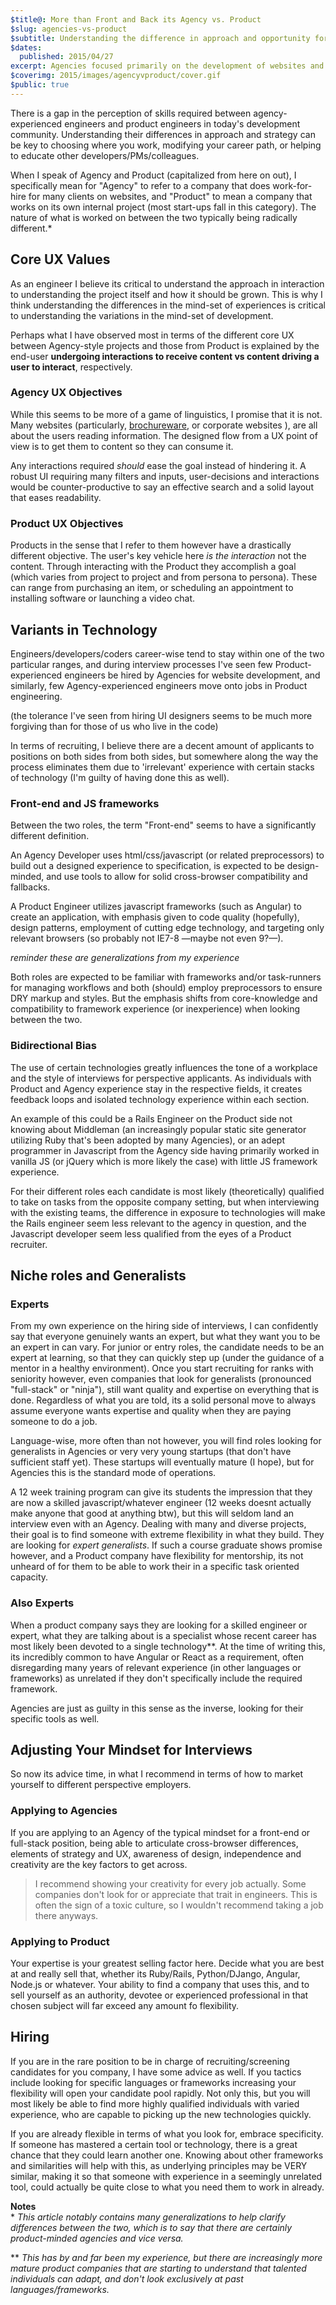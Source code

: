 ```yaml
---
$title@: More than Front and Back its Agency vs. Product
$slug: agencies-vs-product
$subtitle: Understanding the difference in approach and opportunity for engineers and developers across Agency and Product settings.
$dates:
  published: 2015/04/27
excerpt: Agencies focused primarily on the development of websites and companies that revolve around the creation of an application or product think they are as different as night and day, but the overlap of skills and roles of engineers is more complex and interwoven than that.
$coverimg: 2015/images/agencyvproduct/cover.gif
$public: true
---
```


There is a gap in the perception of skills required between agency-experienced engineers and product engineers in today's development community. Understanding their differences in approach and strategy can be key to choosing where you work, modifying your career path, or helping to educate other developers/PMs/colleagues.

When I speak of Agency and Product (capitalized from here on out), I specifically mean for "Agency" to refer to a company that does work-for-hire for many clients on websites, and "Product" to mean a company that works on its own internal project (most start-ups fall in this category). The nature of what is worked on between the two typically being radically different.*


## Core UX Values
As an engineer I believe its critical to understand the approach in interaction to understanding the project itself and how it should be grown. This is why I think understanding the differences in the mind-set of experiences is critical to understanding the variations in the mind-set of development.

Perhaps what I have observed most in terms of the different core UX between Agency-style projects and those from Product is explained by the end-user **undergoing interactions to receive content vs content driving a user to interact**, respectively.

### Agency UX Objectives
While this seems to be more of a game of linguistics, I promise that it is not. Many websites (particularly, [brochureware](http://en.wiktionary.org/wiki/brochureware), or corporate websites ), are all about the users reading information. The designed flow from a UX point of view is to get them to content so they can consume it.

Any interactions required *should* ease the goal instead of hindering it. A robust UI requiring many filters and inputs, user-decisions and interactions would be counter-productive to say an effective search and a solid layout that eases readability.

### Product UX Objectives

Products in the sense that I refer to them however have a drastically different objective. The user's key vehicle here *is the interaction*  not the content. Through interacting with the Product they accomplish a goal (which varies from project to project and from persona to persona). These can range from purchasing an item, or scheduling an appointment to installing software or launching a video chat.

## Variants in Technology

Engineers/developers/coders career-wise tend to stay within one of the two particular ranges, and during interview processes I've seen few Product-experienced engineers be hired by Agencies for website development, and similarly, few Agency-experienced engineers move onto jobs in Product engineering.

(the tolerance I've seen from hiring UI designers seems to be much more forgiving than for those of us who live in the code)

In terms of recruiting, I believe there are a decent amount of applicants to positions on both sides from both sides, but somewhere along the way the process eliminates them due to 'irrelevant' experience with certain stacks of technology (I'm guilty of having done this as well).

### Front-end and JS frameworks

Between the two roles, the term "Front-end" seems to have a significantly different definition.

An Agency Developer uses html/css/javascript (or related preprocessors) to build out a designed experience to specification, is expected to be design-minded, and use tools to allow for solid cross-browser compatibility and fallbacks.

A Product Engineer utilizes javascript frameworks (such as Angular) to create an application, with emphasis given to code quality (hopefully), design patterns, employment of cutting edge technology, and targeting only relevant browsers (so probably not IE7-8 —maybe not even 9?—).

*reminder these are generalizations from my experience*

Both roles are expected to be familiar with frameworks and/or task-runners for managing workflows and both (should) employ preprocessors to ensure DRY markup and styles. But the emphasis shifts from core-knowledge and compatibility to framework experience (or inexperience) when looking between the two.

### Bidirectional Bias

The use of certain technologies greatly influences the tone of a workplace and the style of interviews for perspective applicants. As individuals with Product and Agency experience stay in the respective fields, it creates feedback loops and isolated technology experience within each section.

An example of this could be a Rails Engineer on the Product side not knowing about Middleman (an increasingly popular static site generator utilizing Ruby that's been adopted by many Agencies), or an adept programmer in Javascript from the Agency side having primarily worked in vanilla JS (or jQuery which is more likely the case) with little JS framework experience.

For their different roles each candidate is most likely (theoretically) qualified to take on tasks from the opposite company setting, but when interviewing with the existing teams, the difference in exposure to technologies will make the Rails engineer seem less relevant to the agency in question, and the Javascript developer seem less qualified from the eyes of a Product recruiter.

## Niche roles and Generalists

### Experts

From my own experience on the hiring side of interviews, I can confidently say that everyone genuinely wants an expert, but what they want you to be an expert in can vary. For junior or entry roles, the candidate needs to be an expert at learning, so that they can quickly step up (under the guidance of a mentor in a healthy environment). Once you start recruiting for ranks with seniority however, even companies that look for generalists (pronounced "full-stack" or "ninja"), still want quality and expertise on everything that is done. Regardless of what you are told, its a solid personal move to always assume everyone wants expertise and quality when they are paying someone to do a job.

Language-wise, more often than not however, you will find roles looking for generalists in Agencies or very very young startups (that don't have sufficient staff yet). These startups will eventually mature (I hope), but for Agencies this is the standard mode of operations.

A 12 week training program can give its students the impression that they are now a skilled javascript/whatever engineer (12 weeks doesnt actually make anyone that good at anything btw), but this will seldom land an interview even with an Agency. Dealing with many and diverse projects, their goal is to find someone with extreme flexibility in what they build. They are looking for *expert generalists*. If such a course graduate shows promise however, and a Product company have flexibility for mentorship, its not unheard of for them to be able to work their in a specific task oriented capacity.

### Also Experts

When a product company says they are looking for a skilled engineer or expert, what they are talking about is a specialist whose recent career has most likely been devoted to a single technology**. At the time of writing this, its incredibly common to have Angular or React as a requirement, often disregarding many years of relevant experience (in other languages or frameworks) as unrelated if they don't specifically include the required framework.

Agencies are just as guilty in this sense as the inverse, looking for their specific tools as well.

## Adjusting Your Mindset for Interviews

So now its advice time, in what I recommend in terms of how to market yourself to different perspective employers.

### Applying to Agencies
If you are applying to an Agency of the typical mindset for a front-end or full-stack position, being able to articulate cross-browser differences, elements of strategy and UX, awareness of design, independence and creativity are the key factors to get across.

> I recommend showing your creativity for every job actually. Some companies don't look for or appreciate that trait in engineers. This is often the sign of a toxic culture, so I wouldn't recommend taking a job there anyways.

### Applying to Product
Your expertise is your greatest selling factor here. Decide what you are best at and really sell that, whether its Ruby/Rails, Python/DJango, Angular, Node.js or whatever. Your ability to find a company that uses this, and to sell yourself as an authority, devotee or experienced professional in that chosen subject will far exceed any amount fo flexibility.

## Hiring
If you are in the rare position to be in charge of recruiting/screening candidates for you company, I have some advice as well. If you tactics include looking for specific languages or frameworks increasing your flexibility will open your candidate pool rapidly. Not only this, but you will most likely be able to find more highly qualified individuals with varied experience, who are capable to picking up the new technologies quickly.

If you are already flexible in terms of what you look for, embrace specificity. If someone has mastered a certain tool or technology, there is a great chance that they could learn another one. Knowing about other frameworks and similarities will help with this, as underlying principles may be VERY similar, making it so that someone with experience in a seemingly unrelated tool, could actually be quite close to what you need them to work in already.


**Notes**  
<span>* </span>  *This article notably contains many generalizations to help clarify differences between the two, which is to say that there are certainly product-minded agencies and vice versa.*

<span>** </span>  *This has by and far been my experience, but there are increasingly more mature product companies that are starting to understand that talented individuals can adapt, and don't look exclusively at past languages/frameworks.*
